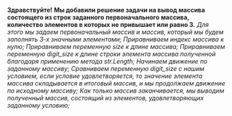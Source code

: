**Здравствуйте!**
**Мы добавили решение задачи на вывод массива состоящего из строк заданного первоначального массива, количество элементов в которых не привышает или равно 3.**
*Для этого мы задаем первоначальный массив и массив, который мы будем заполнять 3-х значными элементами;*
*Приравниваем индекс массива к нулю;*
*Приравниваем переменную size к длине массива;*
*Приравниваем переменную digit_size к длине строки элемента массива полученной благодаря применению метода str.Length;*
*Начинаем движение по заданному массиву;*
*Сравниваем переменную digit_size с нашим условием, если условие удовлетворяется, то значение элемента массива складывается в итоговый массив, и мы продолжаем движение по исходному массиву;*
*Как только массив заканчивается, мы выводим полученный массив, состоящий из элементов, удовлетворяющих заданному условию;*

